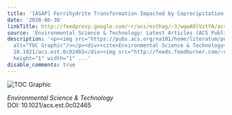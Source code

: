```yaml
---
title: '[ASAP] Ferrihydrite Transformation Impacted by Coprecipitation of Phytic Acid'
date: '2020-06-30'
linkTitle: http://feedproxy.google.com/~r/acs/esthag/~3/wqwA9lVztYA/acs.est.0c02465
source: 'Environmental Science & Technology: Latest Articles (ACS Publications)'
description: '<p><img src="https://pubs.acs.org/na101/home/literatum/publisher/achs/journals/content/esthag/0/esthag.ahead-of-print/acs.est.0c02465/20200630/images/medium/es0c02465_0006.gif"
  alt="TOC Graphic"/></p><div><cite>Environmental Science & Technology</cite></div><div>DOI:
  10.1021/acs.est.0c02465</div><img src="http://feeds.feedburner.com/~r/acs/esthag/~4/wqwA9lVztYA"
  height="1" width="1" ...'
disable_comments: true
---
```

<p><img src="https://pubs.acs.org/na101/home/literatum/publisher/achs/journals/content/esthag/0/esthag.ahead-of-print/acs.est.0c02465/20200630/images/medium/es0c02465_0006.gif" alt="TOC Graphic"/></p><div><cite>Environmental Science & Technology</cite></div><div>DOI: 10.1021/acs.est.0c02465</div><img src="http://feeds.feedburner.com/~r/acs/esthag/~4/wqwA9lVztYA" height="1" width="1" ...